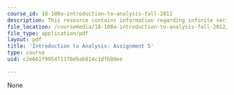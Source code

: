 ```yaml
---
course_id: 18-100a-introduction-to-analysis-fall-2012
description: This resource contains information regarding infinite series.
file_location: /coursemedia/18-100a-introduction-to-analysis-fall-2012/c2e661f9954f1170d9ab814c1dfb80ee_MIT18_100AF12_Assign_5.pdf
file_type: application/pdf
layout: pdf
title: 'Introduction to Analysis: Assignment 5'
type: course
uid: c2e661f9954f1170d9ab814c1dfb80ee

---
```

None